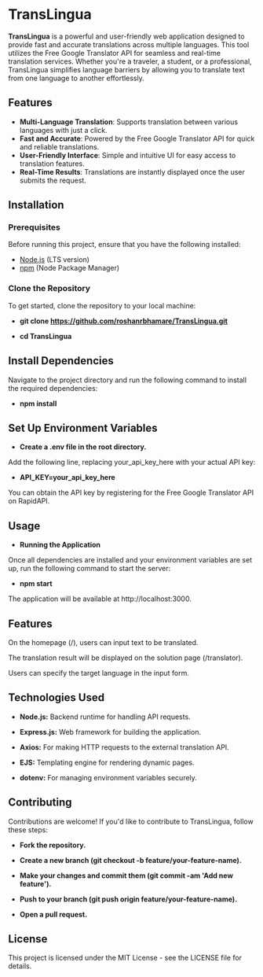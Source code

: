 # TransLingua

**TransLingua** is a powerful and user-friendly web application designed to provide fast and accurate translations across multiple languages. This tool utilizes the Free Google Translator API for seamless and real-time translation services. Whether you're a traveler, a student, or a professional, TransLingua simplifies language barriers by allowing you to translate text from one language to another effortlessly.

## Features

- **Multi-Language Translation**: Supports translation between various languages with just a click.
- **Fast and Accurate**: Powered by the Free Google Translator API for quick and reliable translations.
- **User-Friendly Interface**: Simple and intuitive UI for easy access to translation features.
- **Real-Time Results**: Translations are instantly displayed once the user submits the request.

## Installation

### Prerequisites

Before running this project, ensure that you have the following installed:

- [Node.js](https://nodejs.org/) (LTS version)
- [npm](https://www.npmjs.com/) (Node Package Manager)

### Clone the Repository

To get started, clone the repository to your local machine:

- **git clone https://github.com/roshanrbhamare/TransLingua.git**

- **cd TransLingua**

## Install Dependencies

Navigate to the project directory and run the following command to install the required dependencies:

- **npm install**

## Set Up Environment Variables

- **Create a .env file in the root directory.**

Add the following line, replacing your_api_key_here with your actual API key:

- **API_KEY=your_api_key_here**

You can obtain the API key by registering for the Free Google Translator API on RapidAPI.

## Usage
- **Running the Application**

Once all dependencies are installed and your environment variables are set up, run the following command to start the server:

- **npm start**

The application will be available at http://localhost:3000.

## Features
On the homepage (/), users can input text to be translated.

The translation result will be displayed on the solution page (/translator).

Users can specify the target language in the input form.

## Technologies Used
- **Node.js:** Backend runtime for handling API requests.

- **Express.js:** Web framework for building the application.

- **Axios:** For making HTTP requests to the external translation API.

- **EJS:** Templating engine for rendering dynamic pages.

- **dotenv:** For managing environment variables securely.

## Contributing
Contributions are welcome! If you'd like to contribute to TransLingua, follow these steps:

- **Fork the repository.**
- **Create a new branch (git checkout -b feature/your-feature-name).**

- **Make your changes and commit them (git commit -am 'Add new feature').**

- **Push to your branch (git push origin feature/your-feature-name).**

- **Open a pull request.**

## License
This project is licensed under the MIT License - see the LICENSE file for details.
